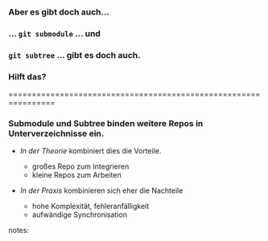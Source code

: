 ### Aber es gibt doch auch...
### ... **`git submodule`** ... und
### **`git subtree`** ... gibt es doch auch.
### Hilft das?


================================================================


### Submodule und Subtree binden weitere Repos in Unterverzeichnisse ein.

 * *In der Theorie* kombiniert dies die Vorteile.
   - großes Repo zum Integrieren
   - kleine Repos zum Arbeiten
 
 * *In der Praxis* kombinieren sich eher die Nachteile
   - hohe Komplexität, fehleranfälligkeit
   - aufwändige Synchronisation

notes:

